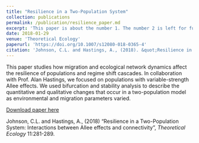 ```yaml
---
title: "Resilience in a Two-Population System"
collection: publications
permalink: /publication/resilience_paper.md
excerpt: 'This paper is about the number 1. The number 2 is left for future work.'
date: 2018-01-29
venue: 'Theoretical Ecology'
paperurl: 'https://doi.org/10.1007/s12080-018-0365-4'
citation: 'Johnson, C.L. and Hastings, A., (2018). &quot;Resilience in a Two-Population System: Interactions between Allee effects and connectivity.&quot; <i>Theoretical Ecology</i> 11:281-289.'
---
```

This paper studies how migration and ecological network dynamics affect the resilience of populations and regime shift cascades. 
In collaboration with Prof. Alan Hastings, we focused on populations with variable-strength Allee effects. 
We used bifurcation and stability analysis to describe the quantitative and qualitative changes that occur in a two-population model as environmental and migration parameters varied.

[Download paper here](http://academicpages.github.io/files/resilience_paper.pdf)

Johnson, C.L. and Hastings, A., (2018) “Resilience in a Two-Population System: Interactions between Allee effects and connectivity”, <i>Theoretical Ecology</i> 11:281-289. 

